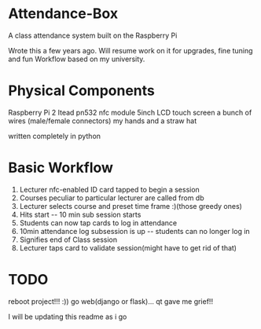# Attendance-Box
A class attendance system built on the Raspberry Pi


Wrote this a few years ago. Will resume work on it for upgrades, fine tuning and fun
Workflow based on my university.

# Physical Components
Raspberry Pi 2
Itead pn532 nfc module
5inch LCD touch screen
a bunch of wires (male/female connectors)
my hands and a straw hat
 
written completely in python

# Basic Workflow
1. Lecturer nfc-enabled ID card tapped to begin a session
2. Courses peculiar to particular lecturer are called from db
3. Lecturer selects course and preset time frame :)(those greedy ones)
4. Hits start -- 10 min sub session starts
5. Students can now tap cards to log in attendance
6. 10min attendance log subsession is up -- students can no longer log in
7. Signifies end of Class session
8. Lecturer taps card to validate session(might have to get rid of that)

# TODO
reboot project!!! :))
go web(django or flask)... qt gave me grief!!

I will be updating this readme as i go
